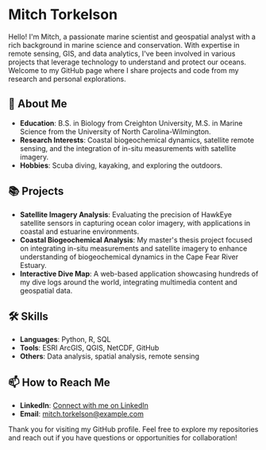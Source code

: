 # Mitch Torkelson

Hello! I'm Mitch, a passionate marine scientist and geospatial analyst with a rich background in marine science and conservation. With expertise in remote sensing, GIS, and data analytics, I've been involved in various projects that leverage technology to understand and protect our oceans. Welcome to my GitHub page where I share projects and code from my research and personal explorations.

## 🌊 About Me

- **Education**: B.S. in Biology from Creighton University, M.S. in Marine Science from the University of North Carolina-Wilmington.
- **Research Interests**: Coastal biogeochemical dynamics, satellite remote sensing, and the integration of in-situ measurements with satellite imagery.
- **Hobbies**: Scuba diving, kayaking, and exploring the outdoors.

## 📚 Projects

- **Satellite Imagery Analysis**: Evaluating the precision of HawkEye satellite sensors in capturing ocean color imagery, with applications in coastal and estuarine environments.
- **Coastal Biogeochemical Analysis**: My master's thesis project focused on integrating in-situ measurements and satellite imagery to enhance understanding of biogeochemical dynamics in the Cape Fear River Estuary.
- **Interactive Dive Map**: A web-based application showcasing hundreds of my dive logs around the world, integrating multimedia content and geospatial data.

## 🛠 Skills

- **Languages**: Python, R, SQL
- **Tools**: ESRI ArcGIS, QGIS, NetCDF, GitHub
- **Others**: Data analysis, spatial analysis, remote sensing

## 📫 How to Reach Me

- **LinkedIn**: [Connect with me on LinkedIn](https://linkedin.com/in/mitch-torkelson)
- **Email**: [mitch.torkelson@example.com](mailto:mitch.torkelson@example.com)

Thank you for visiting my GitHub profile. Feel free to explore my repositories and reach out if you have questions or opportunities for collaboration!
